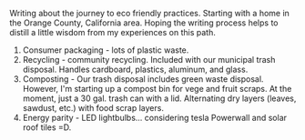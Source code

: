 Writing about the journey to eco friendly practices. Starting with a home in the Orange County, California area.
Hoping the writing process helps to distill a little wisdom from my experiences on this path.

1. Consumer packaging - lots of plastic waste.
1. Recycling - community recycling. Included with our municipal trash disposal. Handles cardboard, plastics, aluminum, and glass.
1. Composting - Our trash disposal includes green waste disposal. However, I'm starting up a compost bin for vege and fruit scraps. At the moment, just a 30 gal. trash can with a lid. Alternating dry layers (leaves, sawdust, etc.) with food scrap layers.
1. Energy parity - LED lightbulbs... considering tesla Powerwall and solar roof tiles =D.
